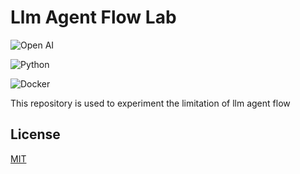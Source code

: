 <!--
 * @Author: hibana2077 hibana2077@gmail.com
 * @Date: 2024-04-07 23:02:26
 * @LastEditors: hibana2077 hibana2077@gmail.com
 * @LastEditTime: 2024-04-07 23:04:07
 * @FilePath: \llm_agent_flow_lab\README.md
 * @Description: 这是默认设置,请设置`customMade`, 打开koroFileHeader查看配置 进行设置: https://github.com/OBKoro1/koro1FileHeader/wiki/%E9%85%8D%E7%BD%AE
-->
# Llm Agent Flow Lab

![Open AI](https://img.shields.io/badge/OpenAI-FF6600?style=for-the-badge&logo=openai&logoColor=white)

![Python](https://img.shields.io/badge/Python-3776AB?style=for-the-badge&logo=python&logoColor=white)

![Docker](https://img.shields.io/badge/Docker-2496ED?style=for-the-badge&logo=docker&logoColor=white)

This repository is used to experiment the limitation of llm agent flow

## License

[MIT](https://choosealicense.com/licenses/mit/)